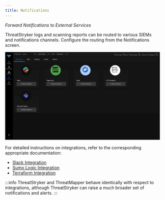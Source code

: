 ```yaml
---
title: Notifications
---
```


*Forward Notifications to External Services*



ThreatStryker logs and scanning reports can be routed to various SIEMs and notifications channels. Configure the routing from the Notifications screen.

![Report Summary](../img/DF_Notification.png)

For detailed instructions on integrations, refer to the corresponding appropriate documentation:

 * [Slack Integration](../Integrations/slack)
 * [Sumo Logic Integration](../Integrations/sumo-logic)
 * [Terraform Integration](../Integrations/terraform)


:::info
ThreatStryker and ThreatMapper behave identically with respect to integrations, although ThreatStryker can raise a much broader set of notifications and alerts.
:::



